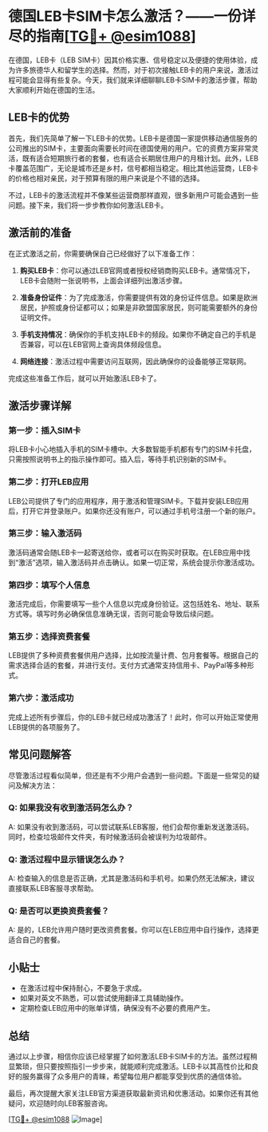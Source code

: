 # 德国LEB卡SIM卡怎么激活？——一份详尽的指南[[TG💪+ @esim1088](https://t.me/s/esim1088)]

在德国，LEB卡（LEB SIM卡）因其价格实惠、信号稳定以及便捷的使用体验，成为许多旅德华人和留学生的选择。然而，对于初次接触LEB卡的用户来说，激活过程可能会显得有些复杂。今天，我们就来详细聊聊LEB卡SIM卡的激活步骤，帮助大家顺利开始在德国的生活。

## LEB卡的优势

首先，我们先简单了解一下LEB卡的优势。LEB卡是德国一家提供移动通信服务的公司推出的SIM卡，主要面向需要长时间在德国使用的用户。它的资费方案非常灵活，既有适合短期旅行者的套餐，也有适合长期居住用户的月租计划。此外，LEB卡覆盖范围广，无论是城市还是乡村，信号都相当稳定。相比其他运营商，LEB卡的价格也相对亲民，对于预算有限的用户来说是个不错的选择。

不过，LEB卡的激活流程并不像某些运营商那样直观，很多新用户可能会遇到一些问题。接下来，我们将一步步教你如何激活LEB卡。

## 激活前的准备

在正式激活之前，你需要确保自己已经做好了以下准备工作：

1. **购买LEB卡**：你可以通过LEB官网或者授权经销商购买LEB卡。通常情况下，LEB卡会随附一张说明书，上面会详细列出激活步骤。

2. **准备身份证件**：为了完成激活，你需要提供有效的身份证件信息。如果是欧洲居民，护照或身份证都可以；如果是非欧盟国家居民，则可能需要额外的身份证明文件。

3. **手机支持情况**：确保你的手机支持LEB卡的频段。如果你不确定自己的手机是否兼容，可以在LEB官网上查询具体频段信息。

4. **网络连接**：激活过程中需要访问互联网，因此确保你的设备能够正常联网。

完成这些准备工作后，就可以开始激活LEB卡了。

## 激活步骤详解

### 第一步：插入SIM卡

将LEB卡小心地插入手机的SIM卡槽中。大多数智能手机都有专门的SIM卡托盘，只需按照说明书上的指示操作即可。插入后，等待手机识别新的SIM卡。

### 第二步：打开LEB应用

LEB公司提供了专门的应用程序，用于激活和管理SIM卡。下载并安装LEB应用后，打开它并登录账户。如果你还没有账户，可以通过手机号注册一个新的账户。

### 第三步：输入激活码

激活码通常会随LEB卡一起寄送给你，或者可以在购买时获取。在LEB应用中找到“激活”选项，输入激活码并点击确认。如果一切正常，系统会提示你激活成功。

### 第四步：填写个人信息

激活完成后，你需要填写一些个人信息以完成身份验证。这包括姓名、地址、联系方式等。填写时务必确保信息准确无误，否则可能会导致后续问题。

### 第五步：选择资费套餐

LEB提供了多种资费套餐供用户选择，比如按流量计费、包月套餐等。根据自己的需求选择合适的套餐，并进行支付。支付方式通常支持信用卡、PayPal等多种形式。

### 第六步：激活成功

完成上述所有步骤后，你的LEB卡就已经成功激活了！此时，你可以开始正常使用LEB提供的各项服务了。

## 常见问题解答

尽管激活过程看似简单，但还是有不少用户会遇到一些问题。下面是一些常见的疑问及解决方法：

### Q: 如果我没有收到激活码怎么办？

A: 如果没有收到激活码，可以尝试联系LEB客服，他们会帮你重新发送激活码。同时，检查垃圾邮件文件夹，有时候激活码会被误判为垃圾邮件。

### Q: 激活过程中显示错误怎么办？

A: 检查输入的信息是否正确，尤其是激活码和手机号。如果仍然无法解决，建议直接联系LEB客服寻求帮助。

### Q: 是否可以更换资费套餐？

A: 是的，LEB允许用户随时更改资费套餐。你可以在LEB应用中自行操作，选择更适合自己的套餐。

## 小贴士

- 在激活过程中保持耐心，不要急于求成。
- 如果对英文不熟悉，可以尝试使用翻译工具辅助操作。
- 定期检查LEB应用中的账单详情，确保没有不必要的费用产生。

## 总结

通过以上步骤，相信你应该已经掌握了如何激活LEB卡SIM卡的方法。虽然过程稍显繁琐，但只要按照指引一步步来，就能顺利完成激活。LEB卡以其高性价比和良好的服务赢得了众多用户的青睐，希望每位用户都能享受到优质的通信体验。

最后，再次提醒大家关注LEB官方渠道获取最新资讯和优惠活动。如果你还有其他疑问，欢迎随时向LEB客服咨询。

[[TG💪+ @esim1088](https://t.me/s/esim1088) ![Image](https://i.postimg.cc/4NQfJmqS/Snipaste-2025-05-13-00-14-12.png)]